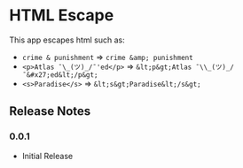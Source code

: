 # HTML Escape

This app escapes html such as:

- `crime & punishment` => `crime &amp; punishment`
- `<p>Atlas ¯\_(ツ)_/¯'ed</p>` => `&lt;p&gt;Atlas ¯\\_(ツ)_/¯&#x27;ed&lt;/p&gt;`
- `<s>Paradise</s>` => `&lt;s&gt;Paradise&lt;/s&gt;`

## Release Notes

### 0.0.1

* Initial Release
